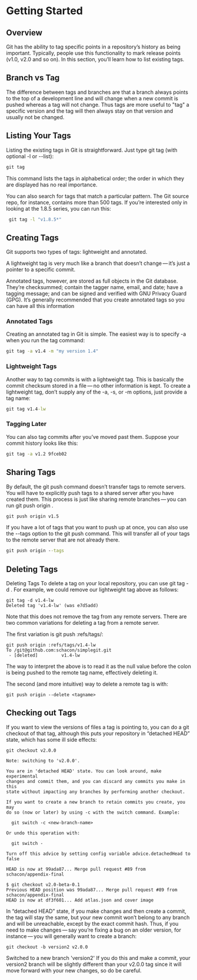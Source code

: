 # Getting Started
## Overview
Git has the ability to tag specific points in a repository’s history as being important. Typically, people use this functionality to mark release points (v1.0, v2.0 and so on). In this section, you’ll learn how to list existing tags.

## Branch vs Tag
The difference between tags and branches are that a branch always points to the top of a development line and will change when a new commit is pushed whereas a tag will not change. Thus tags are more useful to "tag" a specific version and the tag will then always stay on that version and usually not be changed.

## Listing Your Tags

Listing the existing tags in Git is straightforward. Just type git tag (with optional -l or --list):
```cmd
git tag
```
This command lists the tags in alphabetical order; the order in which they are displayed has no real importance.

You can also search for tags that match a particular pattern. The Git source repo, for instance, contains more than 500 tags. If you’re interested only in looking at the 1.8.5 series, you can run this:

```cmd
 git tag -l "v1.8.5*"
```

## Creating Tags
Git supports two types of tags: lightweight and annotated.

A lightweight tag is very much like a branch that doesn’t change — it’s just a pointer to a specific commit.

Annotated tags, however, are stored as full objects in the Git database. They’re checksummed; contain the tagger name, email, and date; have a tagging message; and can be signed and verified with GNU Privacy Guard (GPG). It’s generally recommended that you create annotated tags so you can have all this information
### Annotated Tags
Creating an annotated tag in Git is simple. The easiest way is to specify -a when you run the tag command:
```cmd
git tag -a v1.4 -m "my version 1.4"
```
### Lightweight Tags
Another way to tag commits is with a lightweight tag. This is basically the commit checksum stored in a file — no other information is kept. To create a lightweight tag, don’t supply any of the -a, -s, or -m options, just provide a tag name:
```cmd
git tag v1.4-lw
```
### Tagging Later
You can also tag commits after you’ve moved past them. Suppose your commit history looks like this:
```cmd
git tag -a v1.2 9fceb02
```
## Sharing Tags
By default, the git push command doesn’t transfer tags to remote servers. You will have to explicitly push tags to a shared server after you have created them. This process is just like sharing remote branches — you can run git push origin <tagname>.

```cmd
git push origin v1.5
```
If you have a lot of tags that you want to push up at once, you can also use the --tags option to the git push command. This will transfer all of your tags to the remote server that are not already there.
```cmd
git push origin --tags
```
## Deleting Tags
Deleting Tags
To delete a tag on your local repository, you can use git tag -d <tagname>. For example, we could remove our lightweight tag above as follows:
```
git tag -d v1.4-lw
Deleted tag 'v1.4-lw' (was e7d5add)
```
Note that this does not remove the tag from any remote servers. There are two common variations for deleting a tag from a remote server.

The first variation is git push <remote> :refs/tags/<tagname>:
```
git push origin :refs/tags/v1.4-lw
To /git@github.com:schacon/simplegit.git
 - [deleted]         v1.4-lw
```
The way to interpret the above is to read it as the null value before the colon is being pushed to the remote tag name, effectively deleting it.

The second (and more intuitive) way to delete a remote tag is with:
```
git push origin --delete <tagname>
```
## Checking out Tags
If you want to view the versions of files a tag is pointing to, you can do a git checkout of that tag, although this puts your repository in “detached HEAD” state, which has some ill side effects:
```
git checkout v2.0.0

Note: switching to 'v2.0.0'.

You are in 'detached HEAD' state. You can look around, make experimental
changes and commit them, and you can discard any commits you make in this
state without impacting any branches by performing another checkout.

If you want to create a new branch to retain commits you create, you may
do so (now or later) by using -c with the switch command. Example:

  git switch -c <new-branch-name>

Or undo this operation with:

  git switch -

Turn off this advice by setting config variable advice.detachedHead to false

HEAD is now at 99ada87... Merge pull request #89 from schacon/appendix-final

$ git checkout v2.0-beta-0.1
Previous HEAD position was 99ada87... Merge pull request #89 from schacon/appendix-final
HEAD is now at df3f601... Add atlas.json and cover image
```
In “detached HEAD” state, if you make changes and then create a commit, the tag will stay the same, but your new commit won’t belong to any branch and will be unreachable, except by the exact commit hash. Thus, if you need to make changes — say you’re fixing a bug on an older version, for instance — you will generally want to create a branch:
```
git checkout -b version2 v2.0.0
```
Switched to a new branch 'version2'
If you do this and make a commit, your version2 branch will be slightly different than your v2.0.0 tag since it will move forward with your new changes, so do be careful.
